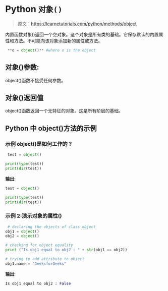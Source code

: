 # Python `对象()`

> 原文：<https://learnetutorials.com/python/methods/object>

内置函数对象()返回一个空对象。这个对象是所有类的基础。它保存默认的内置属性和方法。不可能向该对象添加新的属性或方法。

```py
 **o = object()** #where o is the object 

```

## 对象()参数:

object()函数不接受任何参数。

## 对象()返回值

object()函数返回一个无特征的对象。这是所有阶层的基础。

## Python 中 object()方法的示例

### 示例 object()是如何工作的？

```py
 test = object()

print(type(test))
print(dir(test)) 

```

**输出:**

```py
test = object()

print(type(test))
print(dir(test))
```

### 示例 2:演示对象的属性()

```py
 # declaring the objects of class object
obj1 = object()
obj2 = object()

# checking for object equality
print ("Is obj1 equal to obj2 : " + str(obj1 == obj2))

# trying to add attribute to object
obj1.name = "GeeksforGeeks" 

```

**输出:**

```py
Is obj1 equal to obj2 : False 
```